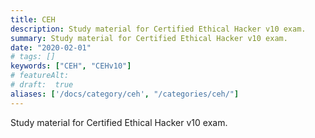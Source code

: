 ```yaml
---
title: CEH
description: Study material for Certified Ethical Hacker v10 exam.
summary: Study material for Certified Ethical Hacker v10 exam.
date: "2020-02-01"
# tags: []
keywords: ["CEH", "CEHv10"]
# featureAlt:
# draft:  true
aliases: ['/docs/category/ceh', "/categories/ceh/"]
---
```


Study material for Certified Ethical Hacker v10 exam.